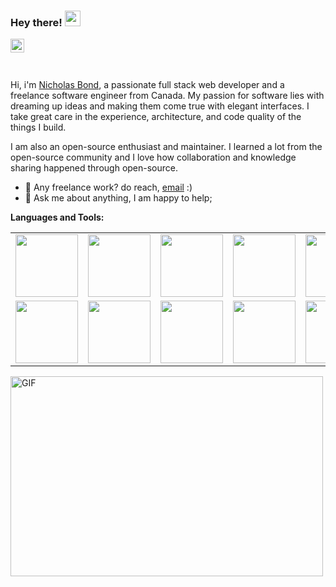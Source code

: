 ### Hey there! <img src="https://media.giphy.com/media/hvRJCLFzcasrR4ia7z/giphy.gif" width="25px">
<a href="https://www.linkedin.com/in/nicholas-bond-nb/">
  <img align="left" alt="Nicholas LinkedIN" width="22px" src="https://raw.githubusercontent.com/peterthehan/peterthehan/master/assets/linkedin.svg" />
</a>


<br />
<br />
<br />

Hi, i'm [Nicholas Bond](https://nicholas-bd.web.app/), a passionate full stack web developer and a freelance software engineer from Canada. My passion for software lies with dreaming up ideas and making them come true with elegant interfaces. I take great care in the experience, architecture, and code quality of the things I build.

I am also an open-source enthusiast and maintainer. I learned a lot from the open-source community and I love how collaboration and knowledge sharing happened through open-source.

  
- 💼 Any freelance work? do reach, [email](mailto:nicholas.bond.d@gmail.com) :)
- 💬 Ask me about anything, I am happy to help;

**Languages and Tools:**  

<p align="left">
<table>  <tr>    <td><img src="https://cdn.iconscout.com/icon/free/png-128/react-3-1175109.png" width="100"></td>    <td><img src="https://cdn.iconscout.com/icon/free/png-128/nodejs-2-226035.png" width="100"></td>    <td><img src="https://cdn.iconscout.com/icon/free/png-128/python-20-1175115.png" width="100"></td>    <td><img src="https://cdn.iconscout.com/icon/free/png-128/django-13-1175187.png" width="100"></td>    <td><img src="https://cdn.iconscout.com/icon/free/png-128/vuejs-3-1175070.png" width="100"></td>    <td><img src="https://cdn.iconscout.com/icon/free/png-128/angular-3-226070.png" width="100"></td>    <td><img src="https://cdn.iconscout.com/icon/free/png-128/javascript-1-225993.png" width="100"></td>    <td><img src="https://cdn.iconscout.com/icon/free/png-128/jquery-7-1175152.png" width="100"></td>    <td><img src="https://cdn.iconscout.com/icon/free/png-128/codeigniter-5-1175246.png" width="100"></td>    <td><img src="https://cdn.iconscout.com/icon/free/png-128/laravel-2-1175146.png" width="100"></td>    <td><img src="https://cdn.iconscout.com/icon/free/png-128/yii-2-1175059.png" width="100"></td>    <td><img src="https://cdn.iconscout.com/icon/free/png-128/html5-40-1175193.png" width="100"></td>    <td><img src="https://cdn.iconscout.com/icon/free/png-128/css3-11-1175239.png" width="100"></td>    <td><img src="https://cdn.iconscout.com/icon/free/png-128/sass-13-1175092.png" width="100"></td>  </tr>  <tr>    <td><img src="https://cdn.iconscout.com/icon/free/png-128/mongodb-4-1175139.png" width="100"></td>    <td><img src="https://cdn.iconscout.com/icon/free/png-128/mysql-4-226026.png" width="100"></td>    <td><img src="https://cdn.iconscout.com/icon/free/png-128/redis-6-1175105.png" width="100"></td>    <td><img src="https://cdn.iconscout.com/icon/free/png-128/typescript-1-1175078.png" width="100"></td>    <td><img src="https://cdn.iconscout.com/icon/free/png-128/php-99-1175127.png" width="100"></td>    <td><img src="https://cdn.iconscout.com/icon/free/png-128/java-22-225997.png" width="100"></td>    <td><img src="https://cdn.iconscout.com/icon/free/png-128/swift-21-1175088.png" width="100"></td>    <td><img src="https://cdn.iconscout.com/icon/free/png-128/android-245-1175273.png" width="100"></td>    <td><img src="https://cdn.iconscout.com/icon/free/png-128/xcode-3521822-2945239.png" width="100"></td>    <td><img src="https://cdn.iconscout.com/icon/free/png-128/c-57-1175191.png" width="100"></td>    <td><img src="https://cdn.iconscout.com/icon/free/png-128/c-4-226082.png" width="100"></td>    <td><img src="https://cdn.iconscout.com/icon/free/png-128/bootstrap-226077.png" width="100"></td>    <td><img src="https://cdn.iconscout.com/icon/free/png-128/git-18-1175219.png" width="100"></td>    <td><img src="https://cdn.iconscout.com/icon/free/png-128/docker-13-1175230.png" width="100"></td>  </tr></table>
</p>


<img align="center" alt="GIF" src="https://github.com/nicholas-bd/nicholas-bd/blob/master/code.gif?raw=true" width="500" height="320" />



